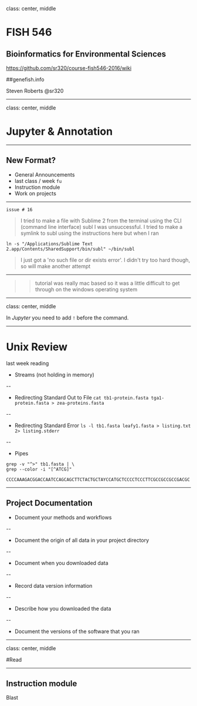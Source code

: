 class: center, middle

# FISH 546 
## Bioinformatics for Environmental Sciences

https://github.com/sr320/course-fish546-2016/wiki

##genefish.info

Steven Roberts
@sr320

---
class: center, middle
# Jupyter & Annotation
---
## New Format?
- General Announcements
- last class / week `fu`
- Instruction module 
- Work on projects
---
`issue # 16`


>I tried to make a file with Sublime 2 from the terminal using the CLI (command line interface) subl I was unsuccessful. I tried to make a symlink to subl using the instructions here but when I ran

`ln -s "/Applications/Sublime Text 2.app/Contents/SharedSupport/bin/subl" ~/bin/subl`

>I just got a 'no such file or dir exists error'. I didn't try too hard though, so will make another attempt
---

>>tutorial was really mac based so it was a little difficult to get through on the windows operating system
---

class: center, middle

In *Jupyter* you need to add `!` before the command.

---
# Unix Review
last week reading

- Streams (not holding in memory)

--

- Redirecting Standard Out to File
`cat tb1-protein.fasta tga1-protein.fasta > zea-proteins.fasta`

--

- Redirecting Standard Error
`ls -l tb1.fasta leafy1.fasta > listing.txt 2> listing.stderr`


-- 


- Pipes
```
grep -v "^>" tb1.fasta | \ 
grep --color -i "[^ATCG]"
    CCCCAAAGACGGACCAATCCAGCAGCTTCTACTGCTAYCCATGCTCCCCTCCCTTCGCCGCCGCCGACGC
```    
    
    



---


## Project Documentation

-  Document your methods and workflows

--

- Document the origin of all data in your project directory

--

- Document when you downloaded data

--

- Record data version information

--

- Describe how you downloaded the data

--

- Document the versions of the software that you ran


---

class: center, middle

#Read 

---
## Instruction module

Blast

 
 